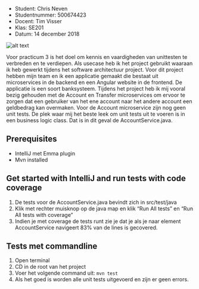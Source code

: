 
- Student: Chris Neven
- Studentnummer: 500674423
- Docent: Tim Visser
- Klas: SE201
- Datum: 14 december 2018

![alt text](https://i.imgur.com/viop6Tc.png)

Voor practicum 3 is het doel om kennis en vaardigheden van unittesten te verbreden en te verdiepen. Als usecase heb ik het project gebruikt waaraan ik heb gewerkt tijdens het software architectuur project. Voor dit project hebben mijn team en ik een applicatie gemaakt die bestaat uit microservices in de backend en een Angular website in de frontend. De applicatie is een soort banksysteem. Tijdens het project heb ik mij vooral bezig gehouden met de Account en Transfer microservices om ervoor te zorgen dat een gebruiker van het ene account naar het andere account een geldbedrag kan overmaken. Voor de Account microservice zijn nog geen unit tests. De plek waar mij het beste leek om unit tests uit te voeren is in een business logic class. Dat is in dit geval de AccountService.java.

## Prerequisites
- IntelliJ met Emma plugin
- Mvn installed

## Get started with IntelliJ and run tests with code coverage
1. De tests voor de AccountService.java bevindt zich in src/test/java
2. Klik met rechter muisknop op de java map en klik “Run All tests” en “Run All tests with coverage”
3. Indien je met coverage de tests runt zie je dat je als je naar element AccountService navigeert 83% van de lines is gecovered. 

## Tests met commandline
1. Open terminal
2. CD in de root van het project
3. Voer het volgende command uit: `mvn test` 
4. Als het goed is worden alle unit tests uitgevoerd en zijn er geen errors.